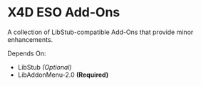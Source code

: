 # X4D ESO Add-Ons

A collection of LibStub-compatible Add-Ons that provide minor enhancements.

Depends On:

- LibStub *(Optional)*
- LibAddonMenu-2.0 **(Required)**
